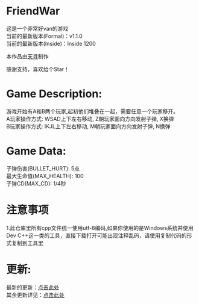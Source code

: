 <!--
 * @Author: GitTianxun163 tianxunwx@163.com
 * @Date: 2022-10-16 15:31:12
 * @LastEditors: GitTianxun163 tianxunwx@163.com
 * @LastEditTime: 2022-11-19 12:19:34
 * @FilePath: \FriendWar\README.md
 * @Description: 这是默认设置,请设置`customMade`, 打开koroFileHeader查看配置 进行设置: https://github.com/OBKoro1/koro1FileHeader/wiki/%E9%85%8D%E7%BD%AE
-->
# FriendWar
这是一个非常好van的游戏<br>
当前的最新版本(Formal)：v1.1.0<br>
当前的最新版本(Inside)：Inside 1200<br>

本作品由<a href="https://space.bilibili.com/627871340" target="blank">天寻</a>制作<br>

感谢支持，喜欢给个Star！<br>

# Game Description:
游戏开始有A和B两个玩家,起初他们堆叠在一起，需要任意一个玩家移开。<br>
A玩家操作方式: WSAD上下左右移动, Z朝玩家面向方向发射子弹, X换弹<br>
B玩家操作方式: IKJL上下左右移动, M朝玩家面向方向发射子弹, N换弹<br>

# Game Data:
子弹伤害(BULLET_HURT): 5点<br>
最大生命值(MAX_HEALTH): 100<br>
子弹CD(MAX_CD): 1/4秒<br>

# 注意事项
1.此仓库里所有cpp文件统一使用utf-8编码,如果你使用的是Windows系统并使用Dev C++这一类的工具，直接下载打开可能出现注释乱码，请使用复制代码的形式复制到工具里<br>

# 更新:
最新的更新：<a href="https://github.com/GitTianxun163/FriendWar/blob/main/UpdateLogs/v1.2.0.md" target="blank">点击此处</a><br>
其余更新详见：<a href="https://github.com/GitTianxun163/FriendWar/tree/main/UpdateLogs" target="blank">点击此处</a><br>
